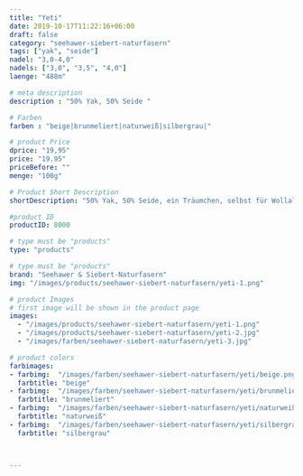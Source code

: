 ```yaml
---
title: "Yeti"
date: 2019-10-17T11:22:16+06:00
draft: false
category: "seehawer-siebert-naturfasern"
tags: ["yak", "seide"]
nadel: "3,0-4,0"
nadels: ["3,0", "3,5", "4,0"] 
laenge: "488m"

# meta description
description : "50% Yak, 50% Seide "

# Farben
farben : "beige|brunmeliert|naturweiß|silbergrau|"

# product Price
dprice: "19,95"
price: "19.95"
priceBefore: ""
menge: "100g"

# Product Short Description
shortDescription: "50% Yak, 50% Seide, ein Träumchen, selbst für Wollallergiker*innen"

#product ID
productID: 8000

# type must be "products"
type: "products"

# type must be "products"
brand: "Seehawer & Siebert-Naturfasern"
img: "/images/products/seehawer-siebert-naturfasern/yeti-1.png"   

# product Images
# first image will be shown in the product page
images:
  - "/images/products/seehawer-siebert-naturfasern/yeti-1.png"
  - "/images/products/seehawer-siebert-naturfasern/yeti-2.jpg"
  - "/images/farben/seehawer-siebert-naturfasern/yeti-3.jpg"

# product colors
farbimages:
- farbimg:  "/images/farben/seehawer-siebert-naturfasern/yeti/beige.png"	
  farbtitle: "beige"
- farbimg:  "/images/farben/seehawer-siebert-naturfasern/yeti/brunmeliert.png"	
  farbtitle: "brunmeliert"
- farbimg:  "/images/farben/seehawer-siebert-naturfasern/yeti/naturweiß.png"	
  farbtitle: "naturweiß"
- farbimg:  "/images/farben/seehawer-siebert-naturfasern/yeti/silbergrau.png"	
  farbtitle: "silbergrau"



---
```



